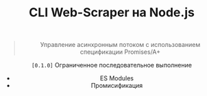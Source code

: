 <div align="center">
<h1> CLI Web-Scraper на Node.js</h1>
</br>

> Управление асинхронным потоком с использованием спецификации Promises/A+

<code>[0.1.0]</code> Ограниченное последовательное выполнение
* ES Modules
* Промисификация